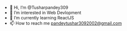 - 👋 Hi, I’m @Tusharpandey309
- 👀 I’m interested in Web Devlopment
- 🌱 I’m currently learning ReactJS
- 📫 How to reach me pandeytushar3092002@gmail.com


<!---
Tusharpandey309/Tusharpandey309 is a ✨ special ✨ repository because its `README.md` (this file) appears on your GitHub profile.
You can click the Preview link to take a look at your changes.
--->
